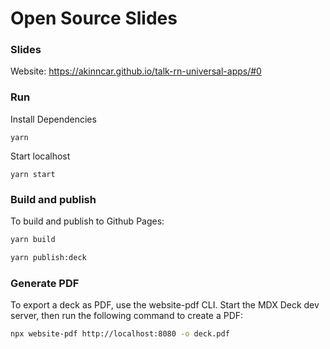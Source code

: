 # Open Source Slides

### Slides

Website: https://akinncar.github.io/talk-rn-universal-apps/#0

### Run

Install Dependencies
```
yarn
```

Start localhost
```
yarn start
```

### Build and publish

To build and publish to Github Pages:

```sh
yarn build
```

```sh
yarn publish:deck
```

### Generate PDF

To export a deck as PDF, use the website-pdf CLI. Start the MDX Deck dev server, then run the following command to create a PDF:

```sh
npx website-pdf http://localhost:8080 -o deck.pdf
```
